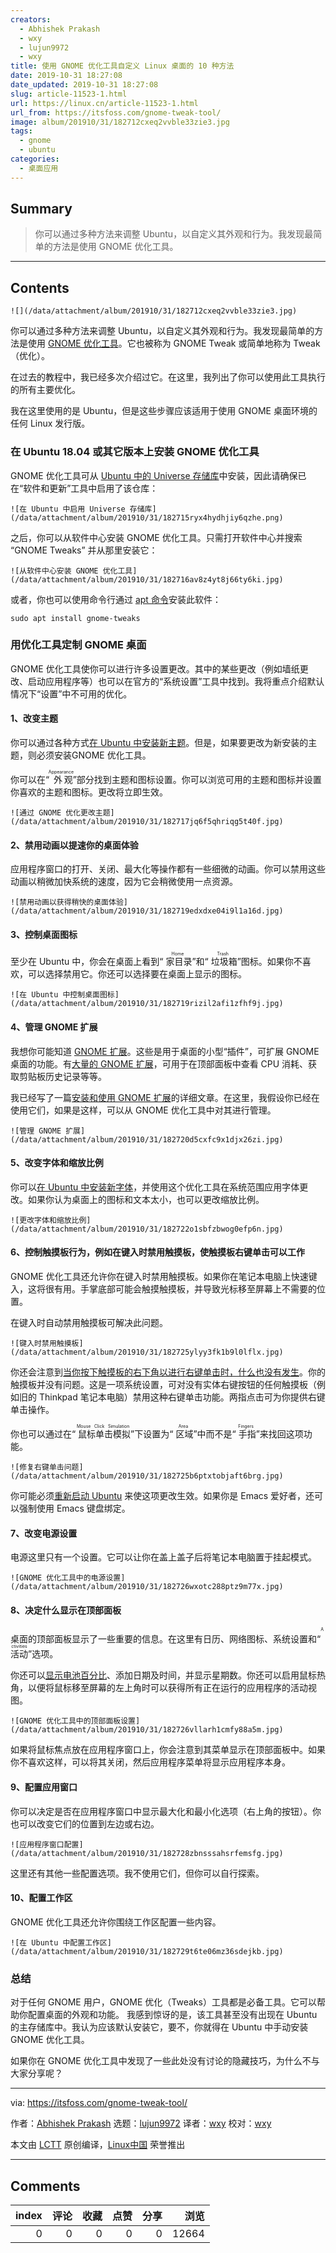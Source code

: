 ```yaml
---
creators:
  - Abhishek Prakash
  - wxy
  - lujun9972
  - wxy
title: 使用 GNOME 优化工具自定义 Linux 桌面的 10 种方法
date: 2019-10-31 18:27:08
date_updated: 2019-10-31 18:27:08
slug: article-11523-1.html
url: https://linux.cn/article-11523-1.html
url_from: https://itsfoss.com/gnome-tweak-tool/
image: album/201910/31/182712cxeq2vvble33zie3.jpg
tags:
  - gnome
  - ubuntu
categories:
  - 桌面应用
---
```


## Summary

> 你可以通过多种方法来调整 Ubuntu，以自定义其外观和行为。我发现最简单的方法是使用 GNOME 优化工具。

***

<!-- more -->

## Contents

`![](/data/attachment/album/201910/31/182712cxeq2vvble33zie3.jpg)`

你可以通过多种方法来调整 Ubuntu，以自定义其外观和行为。我发现最简单的方法是使用 [GNOME 优化工具](https://wiki.gnome.org/action/show/Apps/Tweaks?action=show&redirect=Apps%2FGnomeTweakTool)。它也被称为 GNOME Tweak 或简单地称为 Tweak（优化）。

在过去的教程中，我已经多次介绍过它。在这里，我列出了你可以使用此工具执行的所有主要优化。

我在这里使用的是 Ubuntu，但是这些步骤应该适用于使用 GNOME 桌面环境的任何 Linux 发行版。

### 在 Ubuntu 18.04 或其它版本上安装 GNOME 优化工具

GNOME 优化工具可从 [Ubuntu 中的 Universe 存储库](https://itsfoss.com/ubuntu-repositories/)中安装，因此请确保已在“软件和更新”工具中启用了该仓库：

`![在 Ubuntu 中启用 Universe 存储库](/data/attachment/album/201910/31/182715ryx4hydhjiy6qzhe.png)`

之后，你可以从软件中心安装 GNOME 优化工具。只需打开软件中心并搜索 “GNOME Tweaks” 并从那里安装它：

`![从软件中心安装 GNOME 优化工具](/data/attachment/album/201910/31/182716av8z4yt8j66ty6ki.jpg)`

或者，你也可以使用命令行通过 [apt 命令](https://itsfoss.com/apt-command-guide/)安装此软件：

```shell
sudo apt install gnome-tweaks
```

### 用优化工具定制 GNOME 桌面

GNOME 优化工具使你可以进行许多设置更改。其中的某些更改（例如墙纸更改、启动应用程序等）也可以在官方的“系统设置”工具中找到。我将重点介绍默认情况下“设置”中不可用的优化。

#### 1、改变主题

你可以通过各种方式[在 Ubuntu 中安装新主题](https://itsfoss.com/install-themes-ubuntu/)。但是，如果要更改为新安装的主题，则必须安装GNOME 优化工具。

你可以在“<ruby> 外观 <rt>  Appearance </rt></ruby>”部分找到主题和图标设置。你可以浏览可用的主题和图标并设置你喜欢的主题和图标。更改将立即生效。

`![通过 GNOME 优化更改主题](/data/attachment/album/201910/31/182717jq6f5qhriqg5t40f.jpg)`

#### 2、禁用动画以提速你的桌面体验

应用程序窗口的打开、关闭、最大化等操作都有一些细微的动画。你可以禁用这些动画以稍微加快系统的速度，因为它会稍微使用一点资源。

`![禁用动画以获得稍快的桌面体验](/data/attachment/album/201910/31/182719edxdxe04i9l1a16d.jpg)`

#### 3、控制桌面图标

至少在 Ubuntu 中，你会在桌面上看到“<ruby> 家目录 <rt>  Home </rt></ruby>”和“<ruby> 垃圾箱 <rt>  Trash </rt></ruby>”图标。如果你不喜欢，可以选择禁用它。你还可以选择要在桌面上显示的图标。

`![在 Ubuntu 中控制桌面图标](/data/attachment/album/201910/31/182719rizil2afi1zfhf9j.jpg)`

#### 4、管理 GNOME 扩展

我想你可能知道 [GNOME 扩展](https://extensions.gnome.org/)。这些是用于桌面的小型“插件”，可扩展 GNOME 桌面的功能。有[大量的 GNOME 扩展](https://itsfoss.com/best-gnome-extensions/)，可用于在顶部面板中查看 CPU 消耗、获取剪贴板历史记录等等。

我已经写了一篇[安装和使用 GNOME 扩展](https://itsfoss.com/gnome-shell-extensions/)的详细文章。在这里，我假设你已经在使用它们，如果是这样，可以从 GNOME 优化工具中对其进行管理。

`![管理 GNOME 扩展](/data/attachment/album/201910/31/182720d5cxfc9x1djx26zi.jpg)`

#### 5、改变字体和缩放比例

你可以[在 Ubuntu 中安装新字体](https://itsfoss.com/install-fonts-ubuntu/)，并使用这个优化工具在系统范围应用字体更改。如果你认为桌面上的图标和文本太小，也可以更改缩放比例。

`![更改字体和缩放比例](/data/attachment/album/201910/31/182722o1sbfzbwog0efp6n.jpg)`

#### 6、控制触摸板行为，例如在键入时禁用触摸板，使触摸板右键单击可以工作

GNOME 优化工具还允许你在键入时禁用触摸板。如果你在笔记本电脑上快速键入，这将很有用。手掌底部可能会触摸触摸板，并导致光标移至屏幕上不需要的位置。

在键入时自动禁用触摸板可解决此问题。

`![键入时禁用触摸板](/data/attachment/album/201910/31/182725ylyy3fk1b9l0lflx.jpg)`

你还会注意到[当你按下触摸板的右下角以进行右键单击时，什么也没有发生](https://itsfoss.com/fix-right-click-touchpad-ubuntu/)。你的触摸板并没有问题。这是一项系统设置，可对没有实体右键按钮的任何触摸板（例如旧的 Thinkpad 笔记本电脑）禁用这种右键单击功能。两指点击可为你提供右键单击操作。

你也可以通过在“<ruby> 鼠标单击模拟 <rt>  Mouse Click Simulation </rt></ruby>”下设置为“<ruby> 区域 <rt>  Area </rt></ruby>”中而不是“<ruby> 手指 <rt>  Fingers </rt></ruby>”来找回这项功能。

`![修复右键单击问题](/data/attachment/album/201910/31/182725b6ptxtobjaft6brg.jpg)`

你可能必须[重新启动 Ubuntu](https://itsfoss.com/schedule-shutdown-ubuntu/) 来使这项更改生效。如果你是 Emacs 爱好者，还可以强制使用 Emacs 键盘绑定。

#### 7、改变电源设置

电源这里只有一个设置。它可以让你在盖上盖子后将笔记本电脑置于挂起模式。

`![GNOME 优化工具中的电源设置](/data/attachment/album/201910/31/182726wxotc288ptz9m77x.jpg)`

#### 8、决定什么显示在顶部面板

桌面的顶部面板显示了一些重要的信息。在这里有日历、网络图标、系统设置和“<ruby> 活动 <rt>  Activities </rt></ruby>”选项。

你还可以[显示电池百分比](https://itsfoss.com/display-battery-ubuntu/)、添加日期及时间，并显示星期数。你还可以启用鼠标热角，以便将鼠标移至屏幕的左上角时可以获得所有正在运行的应用程序的活动视图。

`![GNOME 优化工具中的顶部面板设置](/data/attachment/album/201910/31/182726vllarh1cmfy88a5m.jpg)`

如果将鼠标焦点放在应用程序窗口上，你会注意到其菜单显示在顶部面板中。如果你不喜欢这样，可以将其关闭，然后应用程序菜单将显示应用程序本身。

#### 9、配置应用窗口

你可以决定是否在应用程序窗口中显示最大化和最小化选项（右上角的按钮）。你也可以改变它们的位置到左边或右边。

`![应用程序窗口配置](/data/attachment/album/201910/31/182728zbnsssahsrfemsfg.jpg)`

这里还有其他一些配置选项。我不使用它们，但你可以自行探索。

#### 10、配置工作区

GNOME 优化工具还允许你围绕工作区配置一些内容。

`![在 Ubuntu 中配置工作区](/data/attachment/album/201910/31/182729t6te06mz36sdejkb.jpg)`

### 总结

对于任何 GNOME 用户，GNOME 优化（Tweaks）工具都是必备工具。它可以帮助你配置桌面的外观和功能。 我感到惊讶的是，该工具甚至没有出现在 Ubuntu 的主存储库中。我认为应该默认安装它，要不，你就得在 Ubuntu 中手动安装 GNOME 优化工具。

如果你在 GNOME 优化工具中发现了一些此处没有讨论的隐藏技巧，为什么不与大家分享呢？

---

via: <https://itsfoss.com/gnome-tweak-tool/>

作者：[Abhishek Prakash](https://itsfoss.com/author/abhishek/) 选题：[lujun9972](https://github.com/lujun9972) 译者：[wxy](https://github.com/wxy) 校对：[wxy](https://github.com/wxy)

本文由 [LCTT](https://github.com/LCTT/TranslateProject) 原创编译，[Linux中国](https://linux.cn/) 荣誉推出

***

## Comments


|   index |   评论 |   收藏 |   点赞 |   分享 |   浏览 |
|--------:|-------:|-------:|-------:|-------:|-------:|
|       0 |      0 |      0 |      0 |      0 |  12664 |
